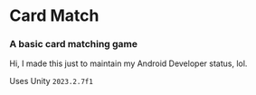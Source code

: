 <h1>Card Match</h1>
<h3>A basic card matching game</h3>

Hi, I made this just to maintain my Android Developer status, lol.

Uses Unity `2023.2.7f1`

